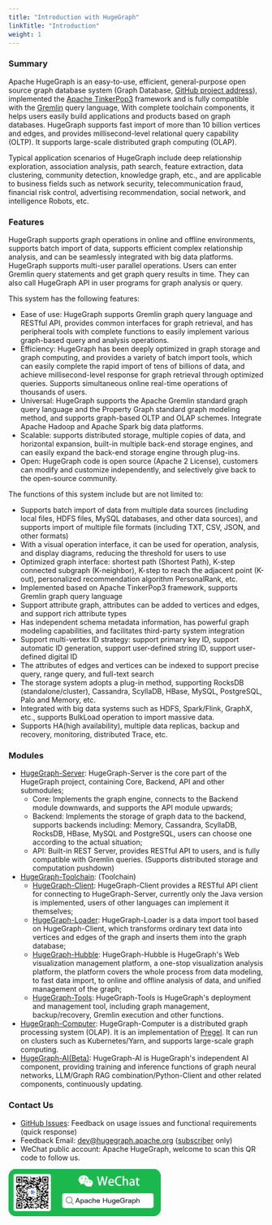 ```yaml
---
title: "Introduction with HugeGraph"
linkTitle: "Introduction"
weight: 1
---
```


### Summary

Apache HugeGraph is an easy-to-use, efficient, general-purpose open source graph database system
(Graph Database, [GitHub project address](https://github.com/hugegraph/hugegraph)), implemented the [Apache TinkerPop3](https://tinkerpop.apache.org) framework and is fully compatible with the [Gremlin](https://tinkerpop.apache.org/gremlin.html) query language,
With complete toolchain components, it helps users easily build applications and products based on graph databases. HugeGraph supports fast import of more than 10 billion vertices and edges, and provides millisecond-level relational query capability (OLTP). 
It supports large-scale distributed graph computing (OLAP).

Typical application scenarios of HugeGraph include deep relationship exploration, association analysis, path search, feature extraction, data clustering, community detection, knowledge graph, etc., and are applicable to business fields such as network security, telecommunication fraud, financial risk control, advertising recommendation, social network, and intelligence Robots, etc.

### Features

HugeGraph supports graph operations in online and offline environments, supports batch import of data, supports efficient complex relationship analysis, and can be seamlessly integrated with big data platforms.
HugeGraph supports multi-user parallel operations. Users can enter Gremlin query statements and get graph query results in time. They can also call HugeGraph API in user programs for graph analysis or query.

This system has the following features: 

- Ease of use: HugeGraph supports Gremlin graph query language and RESTful API, provides common interfaces for graph retrieval, and has peripheral tools with complete functions to easily implement various graph-based query and analysis operations.
- Efficiency: HugeGraph has been deeply optimized in graph storage and graph computing, and provides a variety of batch import tools, which can easily complete the rapid import of tens of billions of data, and achieve millisecond-level response for graph retrieval through optimized queries. Supports simultaneous online real-time operations of thousands of users.
- Universal: HugeGraph supports the Apache Gremlin standard graph query language and the Property Graph standard graph modeling method, and supports graph-based OLTP and OLAP schemes. Integrate Apache Hadoop and Apache Spark big data platforms.
- Scalable: supports distributed storage, multiple copies of data, and horizontal expansion, built-in multiple back-end storage engines, and can easily expand the back-end storage engine through plug-ins.
- Open: HugeGraph code is open source (Apache 2 License), customers can modify and customize independently, and selectively give back to the open-source community.

The functions of this system include but are not limited to: 

- Supports batch import of data from multiple data sources (including local files, HDFS files, MySQL databases, and other data sources), and supports import of multiple file formats (including TXT, CSV, JSON, and other formats)
- With a visual operation interface, it can be used for operation, analysis, and display diagrams, reducing the threshold for users to use
- Optimized graph interface: shortest path (Shortest Path), K-step connected subgraph (K-neighbor), K-step to reach the adjacent point (K-out), personalized recommendation algorithm PersonalRank, etc.
- Implemented based on Apache TinkerPop3 framework, supports Gremlin graph query language
- Support attribute graph, attributes can be added to vertices and edges, and support rich attribute types
- Has independent schema metadata information, has powerful graph modeling capabilities, and facilitates third-party system integration
- Support multi-vertex ID strategy: support primary key ID, support automatic ID generation, support user-defined string ID, support user-defined digital ID
- The attributes of edges and vertices can be indexed to support precise query, range query, and full-text search
- The storage system adopts a plug-in method, supporting RocksDB (standalone/cluster), Cassandra, ScyllaDB, HBase, MySQL, PostgreSQL, Palo and Memory, etc.
- Integrated with big data systems such as HDFS, Spark/Flink, GraphX, etc., supports BulkLoad operation to import massive data.
- Supports HA(high availability), multiple data replicas, backup and recovery, monitoring, distributed Trace, etc.

### Modules

- [HugeGraph-Server](/docs/quickstart/hugegraph-server): HugeGraph-Server is the core part of the HugeGraph project, containing Core, Backend, API and other submodules;
  - Core: Implements the graph engine, connects to the Backend module downwards, and supports the API module upwards;
  - Backend: Implements the storage of graph data to the backend, supports backends including: Memory, Cassandra, ScyllaDB, RocksDB, HBase, MySQL and PostgreSQL, users can choose one according to the actual situation;
  - API: Built-in REST Server, provides RESTful API to users, and is fully compatible with Gremlin queries. (Supports distributed storage and computation pushdown)
- [HugeGraph-Toolchain](https://github.com/apache/hugegraph-toolchain): (Toolchain)
  - [HugeGraph-Client](/docs/quickstart/hugegraph-client): HugeGraph-Client provides a RESTful API client for connecting to HugeGraph-Server, currently only the Java version is implemented, users of other languages can implement it themselves;
  - [HugeGraph-Loader](/docs/quickstart/hugegraph-loader): HugeGraph-Loader is a data import tool based on HugeGraph-Client, which transforms ordinary text data into vertices and edges of the graph and inserts them into the graph database;
  - [HugeGraph-Hubble](/docs/quickstart/hugegraph-hubble): HugeGraph-Hubble is HugeGraph's Web 
visualization management platform, a one-stop visualization analysis platform, the platform covers the whole process from data modeling, to fast data import, to online and offline analysis of data, and unified management of the graph;
  - [HugeGraph-Tools](/docs/quickstart/hugegraph-tools): HugeGraph-Tools is HugeGraph's deployment and management tool, including graph management, backup/recovery, Gremlin execution and other functions.
- [HugeGraph-Computer](/docs/quickstart/hugegraph-computer): HugeGraph-Computer is a distributed graph processing system (OLAP). 
  It is an implementation of [Pregel](https://kowshik.github.io/JPregel/pregel_paper.pdf). It can run on clusters such as Kubernetes/Yarn, and supports large-scale graph computing.
- [HugeGraph-AI(Beta)](/docs/quickstart/hugegraph-ai): HugeGraph-AI is HugeGraph's independent AI 
  component, providing training and inference functions of graph neural networks, LLM/Graph RAG combination/Python-Client and other related components, continuously updating.

### Contact Us

- [GitHub Issues](https://github.com/apache/incubator-hugegraph/issues): Feedback on usage issues and functional requirements (quick response)
- Feedback Email: [dev@hugegraph.apache.org](mailto:dev@hugegraph.apache.org) ([subscriber](https://hugegraph.apache.org/docs/contribution-guidelines/subscribe/) only)
- WeChat public account: Apache HugeGraph, welcome to scan this QR code to follow us.

 <img src="https://github.com/apache/incubator-hugegraph-doc/blob/master/assets/images/wechat.png?raw=true" alt="QR png" width="300"/>
